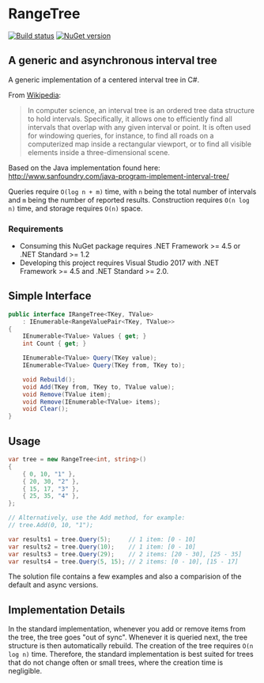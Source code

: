 RangeTree
=========

[![Build status](https://ci.appveyor.com/api/projects/status/dlxg91hh1qrrfsex?svg=true)](https://ci.appveyor.com/project/apacha/rangetree)
[![NuGet version](https://img.shields.io/nuget/v/RangeTree.svg?style=flat-square)](https://www.nuget.org/packages/RangeTree)

## A generic and asynchronous interval tree

A generic implementation of a centered interval tree in C#. 

From [Wikipedia](http://en.wikipedia.org/wiki/Interval_tree):
> In computer science, an interval tree is an ordered tree data structure to hold intervals. Specifically, it allows one to efficiently find all intervals that overlap with any given interval or point. It is often used for windowing queries, for instance, to find all roads on a computerized map inside a rectangular viewport, or to find all visible elements inside a three-dimensional scene.

Based on the Java implementation found here: http://www.sanfoundry.com/java-program-implement-interval-tree/

Queries require `O(log n + m)` time, with `n` being the total number of intervals and `m` being the number of reported results. Construction requires `O(n log n)` time, and storage requires `O(n)` space.

### Requirements ###
- Consuming this NuGet package requires .NET Framework >= 4.5 or .NET Standard >= 1.2
- Developing this project requires Visual Studio 2017 with .NET Framework >= 4.5 and .NET Standard >= 2.0.

## Simple Interface ###

```csharp
public interface IRangeTree<TKey, TValue> 
    : IEnumerable<RangeValuePair<TKey, TValue>>
{
    IEnumerable<TValue> Values { get; }
    int Count { get; }

    IEnumerable<TValue> Query(TKey value);
    IEnumerable<TValue> Query(TKey from, TKey to);

    void Rebuild();
    void Add(TKey from, TKey to, TValue value);
    void Remove(TValue item);
    void Remove(IEnumerable<TValue> items);
    void Clear();
}
```
    
## Usage ###

```csharp
var tree = new RangeTree<int, string>()
{
    { 0, 10, "1" },
    { 20, 30, "2" },
    { 15, 17, "3" },
    { 25, 35, "4" },
};

// Alternatively, use the Add method, for example:
// tree.Add(0, 10, "1");

var results1 = tree.Query(5);     // 1 item: [0 - 10]
var results2 = tree.Query(10);    // 1 item: [0 - 10]
var results3 = tree.Query(29);    // 2 items: [20 - 30], [25 - 35]
var results4 = tree.Query(5, 15); // 2 items: [0 - 10], [15 - 17]
```
    
The solution file contains a few examples and also a comparision of the default and async versions.
    
## Implementation Details

In the standard implementation, whenever you add or remove items from the tree, the tree goes "out of sync". Whenever it is queried next, the tree structure is then automatically rebuild.
The creation of the tree requires `O(n log n)` time. Therefore, the standard implementation is best suited for trees that do not change often or small trees, where the creation time is negligible.